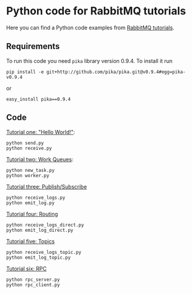 # Python code for RabbitMQ tutorials

Here you can find a Python code examples from [RabbitMQ
tutorials](http://www.rabbitmq.com/getstarted.html).

## Requirements

To run this code you need `pika` library version 0.9.4. To install it run

    pip install -e git+http://github.com/pika/pika.git@v0.9.4#egg=pika-v0.9.4

or

    easy_install pika==0.9.4


## Code

[Tutorial one: "Hello World!"](http://www.rabbitmq.com/tutorial-one-python.html):

    python send.py
    python receive.py


[Tutorial two: Work Queues](http://www.rabbitmq.com/tutorial-two-python.html):

    python new_task.py
    python worker.py


[Tutorial three: Publish/Subscribe](http://www.rabbitmq.com/tutorial-three-python.html)

    python receive_logs.py
    python emit_log.py


[Tutorial four: Routing](http://www.rabbitmq.com/tutorial-four-python.html)

    python receive_logs_direct.py
    python emit_log_direct.py


[Tutorial five: Topics](http://www.rabbitmq.com/tutorial-five-python.html)

    python receive_logs_topic.py
    python emit_log_topic.py


[Tutorial six: RPC](http://www.rabbitmq.com/tutorial-six-python.html)

    python rpc_server.py
    python rpc_client.py
